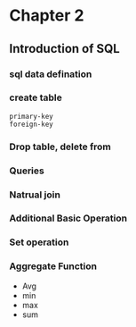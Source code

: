 # Chapter 2
## Introduction of SQL

### sql data defination

### create table

```
primary-key
foreign-key
```

### Drop table, delete from

### Queries

### Natrual join

### Additional Basic Operation

### Set operation

### Aggregate Function
+ Avg
+ min
+ max
+ sum

